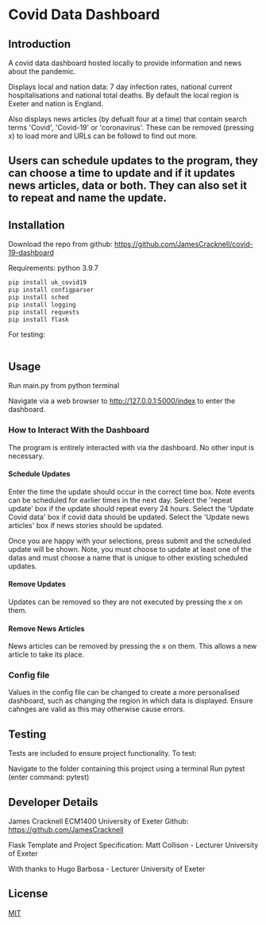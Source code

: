 # Covid Data Dashboard

## Introduction

A covid data dashboard hosted locally to provide information and news about the pandemic.

Displays local and nation data: 7 day infection rates, national current hospitalisations and national total deaths. By default the local region is Exeter and nation is England.

Also displays news articles (by defualt four at a time) that contain search terms 'Covid', 'Covid-19' or 'coronavirus'. These can be removed (pressing x) to load more and URLs can be followd to find out more.

Users can schedule updates to the program, they can choose a time to update and if it updates news articles, data or both. They can also set it to repeat and name the update.
---

## Installation

Download the repo from github: https://github.com/JamesCracknell/covid-19-dashboard

Requirements:
python 3.9.7
```python
pip install uk_covid19
pip install configparser
pip install sched
pip install logging
pip install requests
pip install flask
```
For testing: 
```pip install pytest
```


## Usage

Run main.py from python terminal

Navigate via a web browser to http://127.0.0.1:5000/index to enter the dashboard.

### How to Interact With the Dashboard
The program is entirely interacted with via the dashboard. No other input is necessary.

#### Schedule Updates

Enter the time the update should occur in the correct time box. Note events can be scheduled for earlier times in the next day.
Select the 'repeat update' box if the update should repeat every 24 hours.
Select the 'Update Covid data' box if covid data should be updated.
Select the 'Update news articles' box if news stories should be updated.

Once you are happy with your selections, press submit and the scheduled update will be shown. Note, you must choose to update at least one of the datas and must choose a name that is unique to other existing scheduled updates.

#### Remove Updates

Updates can be removed so they are not executed by pressing the x on them.

#### Remove News Articles

News articles can be removed by pressing the x on them. This allows a new article to take its place.

### Config file
Values in the config file can be changed to create a more personalised dashboard, such as changing the region in which data is displayed. Ensure cahnges are valid as this may otherwise cause errors.

## Testing

Tests are included to ensure project functionality. To test:

Navigate to the folder containing this project using a terminal
Run pytest (enter command: pytest)
## Developer Details
James Cracknell
ECM1400 University of Exeter
Github: https://github.com/JamesCracknell

Flask Template and Project Specification:
Matt Collison - Lecturer University of Exeter

With thanks to Hugo Barbosa - Lecturer University of Exeter

## License
[MIT](https://choosealicense.com/licenses/mit/)

